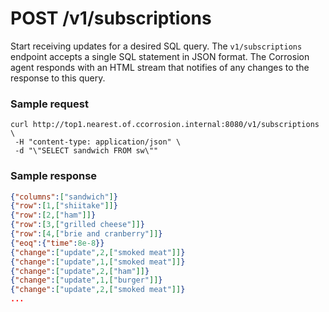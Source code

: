 # POST /v1/subscriptions

Start receiving updates for a desired SQL query. The `v1/subscriptions` endpoint accepts a single SQL statement in JSON format.
The Corrosion agent responds with an HTML stream that notifies of any changes to the response to this query.

### Sample request
```
curl http://top1.nearest.of.ccorrosion.internal:8080/v1/subscriptions \
 -H "content-type: application/json" \
 -d "\"SELECT sandwich FROM sw\""
```

### Sample response

```json
{"columns":["sandwich"]}
{"row":[1,["shiitake"]]}
{"row":[2,["ham"]]}
{"row":[3,["grilled cheese"]]}
{"row":[4,["brie and cranberry"]]}
{"eoq":{"time":8e-8}}
{"change":["update",2,["smoked meat"]]}
{"change":["update",1,["smoked meat"]]}
{"change":["update",2,["ham"]]}
{"change":["update",1,["burger"]]}
{"change":["update",2,["smoked meat"]]}
...
```